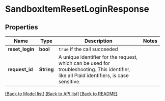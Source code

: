 # SandboxItemResetLoginResponse

## Properties

Name | Type | Description | Notes
------------ | ------------- | ------------- | -------------
**reset_login** | **bool** | `true` if the call succeeded | 
**request_id** | **String** | A unique identifier for the request, which can be used for troubleshooting. This identifier, like all Plaid identifiers, is case sensitive. | 

[[Back to Model list]](../README.md#documentation-for-models) [[Back to API list]](../README.md#documentation-for-api-endpoints) [[Back to README]](../README.md)



